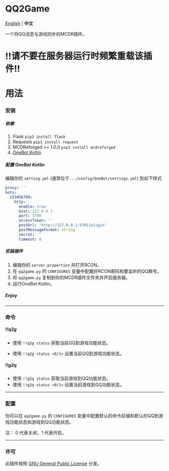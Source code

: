 # QQ2Game

[English](README.md) | **中文**

一个将QQ消息与游戏同步的MCDR插件。

# **!!请不要在服务器运行时频繁重载该插件!!**

# 用法

### 安装

##### 依赖

1. Flask   `pip3 install flask`
2. Requests `pip3 install request`
3. MCDReforged >= 1.0.0 `pip3 install mcdreforged`
4. [OneBot Kotlin](https://github.com/yyuueexxiinngg/onebot-kotlin)

##### 配置 OneBot Kotlin

编辑你的 `setting.yml` (通常位于`.../config/OneBot/settings.yml`) 到如下样式

```yaml
proxy: ''
bots:
  123456789:
    http:
      enable: true
      host: 127.0.0.1
      port: 5700
      accessToken: ''
      postUrl: 'http://127.0.0.1:5701/plugin'
      postMessageFormat: string
      secret: ''
      timeout: 0

```

##### 安装插件

1. 编辑你的 `server.properties` 并打开RCON。
2. 在 `qq2game.py` 的 `CONFIGURES` 变量中配置好RCON密码和要监听的QQ群号。
3. 将 `qq2game.py` 复制到你的MCDR插件文件夹并开启服务器。
4. 运行OneBot Kotlin。

##### Enjoy

***

### 命令

##### !!q2g

- 使用 `!!q2g status` 获取当前QQ到游戏功能状态。

- 使用 `!!q2g status <0/1>` 设置当前QQ到游戏功能状态。

##### !!g2q

- 使用 `!!g2q status` 获取当前游戏到QQ功能状态。
- 使用 `!!g2q status <0/1>` 设置当前游戏到QQ功能状态。

***

### 配置

你可以在 `qq2game.py` 的 `CONFIGURES` 变量中配置默认的命令前缀和默认的QQ到游戏功能状态和游戏到QQ功能状态。

注： 0 代表关闭，1 代表开启。

------

### 许可

此插件按照 [GNU General Public License](LICENSE) 分发。